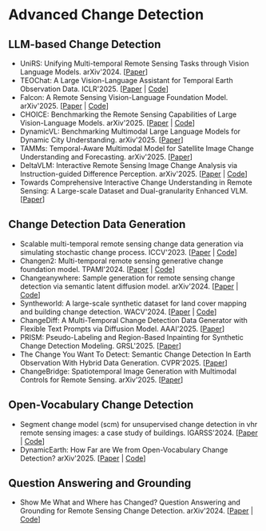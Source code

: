 # Advanced Change Detection

## LLM-based Change Detection

- UniRS: Unifying Multi-temporal Remote Sensing Tasks through Vision Language Models. arXiv'2024. [[Paper](https://arxiv.org/abs/2412.20742)]
- TEOChat: A Large Vision-Language Assistant for Temporal Earth Observation Data. ICLR'2025. [[Paper](https://arxiv.org/abs/2410.06234) | [Code](https://github.com/ermongroup/TEOChat)]
- Falcon: A Remote Sensing Vision-Language Foundation Model. arXiv'2025. [[Paper](https://arxiv.org/abs/2503.11070) | [Code](https://github.com/TianHuiLab/Falcon)]
- CHOICE: Benchmarking the Remote Sensing Capabilities of Large Vision-Language Models. arXiv'2025. [[Paper](https://arxiv.org/abs/2411.18145) | [Code](https://github.com/ShawnAn-WHU/CHOICE)]
- DynamicVL: Benchmarking Multimodal Large Language Models for Dynamic City Understanding. arXiv'2025. [[Paper](https://arxiv.org/abs/2505.21076)]
- TAMMs: Temporal-Aware Multimodal Model for Satellite Image Change Understanding and Forecasting. arXiv'2025. [[Paper](https://arxiv.org/abs/2506.18862)]
- DeltaVLM: Interactive Remote Sensing Image Change Analysis via Instruction-guided Difference Perception. arXiv'2025. [[Paper](https://arxiv.org/abs/2507.22346) | [Code](https://github.com/hanlinwu/DeltaVLM)]
- Towards Comprehensive Interactive Change Understanding in Remote Sensing: A Large-scale Dataset and Dual-granularity Enhanced VLM. [[Paper](https://arxiv.org/abs/2509.23105)]

## Change Detection Data Generation

- Scalable multi-temporal remote sensing change data generation via simulating stochastic change process. ICCV'2023. [[Paper](https://openaccess.thecvf.com/content/ICCV2023/html/Zheng_Scalable_Multi-Temporal_Remote_Sensing_Change_Data_Generation_via_Simulating_Stochastic_ICCV_2023_paper.html) | [Code](https://github.com/Z-Zheng/Changen)]
- Changen2: Multi-temporal remote sensing generative change foundation model. TPAMI'2024. [[Paper](https://ieeexplore.ieee.org/abstract/document/10713915) | [Code](https://github.com/Z-Zheng/pytorch-change-models)]
- Changeanywhere: Sample generation for remote sensing change detection via semantic latent diffusion model. arXiv'2024. [[Paper](https://arxiv.org/abs/2404.08892) | [Code](https://github.com/tangkai-RS/ChangeAnywhere)]
- Syntheworld: A large-scale synthetic dataset for land cover mapping and building change detection. WACV'2024. [[Paper](https://openaccess.thecvf.com/content/WACV2024/html/Song_SyntheWorld_A_Large-Scale_Synthetic_Dataset_for_Land_Cover_Mapping_and_WACV_2024_paper.html) | [Code](https://github.com/JTRNEO/SyntheWorld)]
- ChangeDiff: A Multi-Temporal Change Detection Data Generator with Flexible Text Prompts via Diffusion Model. AAAI'2025. [[Paper](https://ojs.aaai.org/index.php/AAAI/article/view/33058)]
- PRISM: Pseudo-Labeling and Region-Based Inpainting for Synthetic Change Detection Modeling. GRSL'2025. [[Paper](https://ieeexplore.ieee.org/abstract/document/11002524)]
- The Change You Want To Detect: Semantic Change Detection In Earth Observation With Hybrid Data Generation. CVPR'2025. [[Paper](https://openaccess.thecvf.com/content/CVPR2025/html/Benidir_The_Change_You_Want_To_Detect_Semantic_Change_Detection_In_CVPR_2025_paper.html)]
- ChangeBridge: Spatiotemporal Image Generation with Multimodal Controls for Remote Sensing. arXiv'2025. [[Paper](https://arxiv.org/abs/2507.04678)]

## Open-Vocabulary Change Detection

- Segment change model (scm) for unsupervised change detection in vhr remote sensing images: a case study of buildings. IGARSS'2024. [[Paper](https://arxiv.org/abs/2312.16410) | [Code](https://github.com/StephenApX/UCD-SCM)]
- DynamicEarth: How Far are We from Open-Vocabulary Change Detection? arXiv'2025. [[Paper](https://arxiv.org/abs/2501.12931) | [Code](https://likyoo.github.io/DynamicEarth)]

## Question Answering and Grounding

- Show Me What and Where has Changed? Question Answering and Grounding for Remote Sensing Change Detection. arXiv'2024. [[Paper](https://arxiv.org/abs/2410.23828) | [Code](https://github.com/like413/VisTA)]
